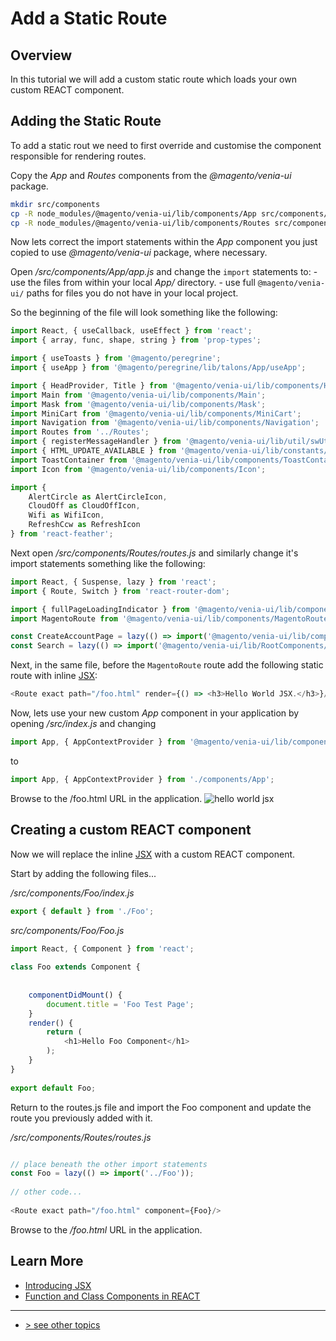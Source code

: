 # Add a Static Route

## Overview

In this tutorial we will add a custom static route which loads your own custom REACT component.

## Adding the Static Route
 
To add a static rout we need to first override and customise the component responsible for rendering routes.

Copy the _App_ and _Routes_ components from the _@magento/venia-ui_ package.

```bash
mkdir src/components
cp -R node_modules/@magento/venia-ui/lib/components/App src/components/
cp -R node_modules/@magento/venia-ui/lib/components/Routes src/components/
```

Now lets correct the import statements within the _App_ component you just copied to use _@magento/venia-ui_ package, where necessary.

Open */src/components/App/app.js* and change the `import` statements to:
    - use the files from within your local *App/* directory.
    - use full `@magento/venia-ui/` paths for files you do not have in your local project.

So the beginning of the file will look something like the following:

```javascript
import React, { useCallback, useEffect } from 'react';
import { array, func, shape, string } from 'prop-types';

import { useToasts } from '@magento/peregrine';
import { useApp } from '@magento/peregrine/lib/talons/App/useApp';

import { HeadProvider, Title } from '@magento/venia-ui/lib/components/Head';
import Main from '@magento/venia-ui/lib/components/Main';
import Mask from '@magento/venia-ui/lib/components/Mask';
import MiniCart from '@magento/venia-ui/lib/components/MiniCart';
import Navigation from '@magento/venia-ui/lib/components/Navigation';
import Routes from '../Routes';
import { registerMessageHandler } from '@magento/venia-ui/lib/util/swUtils';
import { HTML_UPDATE_AVAILABLE } from '@magento/venia-ui/lib/constants/swMessageTypes';
import ToastContainer from '@magento/venia-ui/lib/components/ToastContainer';
import Icon from '@magento/venia-ui/lib/components/Icon';

import {
    AlertCircle as AlertCircleIcon,
    CloudOff as CloudOffIcon,
    Wifi as WifiIcon,
    RefreshCcw as RefreshIcon
} from 'react-feather';
```

Next open */src/components/Routes/routes.js* and similarly change it's import statements something like the following:
```javascript
import React, { Suspense, lazy } from 'react';
import { Route, Switch } from 'react-router-dom';

import { fullPageLoadingIndicator } from '@magento/venia-ui/lib/components/LoadingIndicator';
import MagentoRoute from '@magento/venia-ui/lib/components/MagentoRoute';

const CreateAccountPage = lazy(() => import('@magento/venia-ui/lib/components/CreateAccountPage'));
const Search = lazy(() => import('@magento/venia-ui/lib/RootComponents/Search'));
```

Next, in the same file, before the `MagentoRoute` route add the following static route with inline [JSX]:

```javascript
<Route exact path="/foo.html" render={() => <h3>Hello World JSX.</h3>}/>
```

Now, lets use your new custom _App_ component in your application by opening */src/index.js* and changing

```javascript
import App, { AppContextProvider } from '@magento/venia-ui/lib/components/App';
```
to
```javascript
import App, { AppContextProvider } from './components/App';
```

Browse to the /foo.html URL in the application.
![hello world jsx][]

## Creating a custom REACT component

Now we will replace the inline [JSX] with a custom REACT component.

Start by adding the following files...

*/src/components/Foo/index.js*
```javascript
export { default } from './Foo';
```

*src/components/Foo/Foo.js*
```javascript
import React, { Component } from 'react';
 
class Foo extends Component {
 
 
    componentDidMount() {
        document.title = 'Foo Test Page';
    }
    render() {
        return (
            <h1>Hello Foo Component</h1>
        );
    }
}
 
export default Foo;
```

Return to the routes.js file and import the Foo component and update the route you previously added with it.

*/src/components/Routes/routes.js*
```javascript

// place beneath the other import statements
const Foo = lazy(() => import('../Foo'));
 
// other code...
 
<Route exact path="/foo.html" component={Foo}/>
```

Browse to the _/foo.html_ URL in the application. 

## Learn More

-   [Introducing JSX][]
-   [Function and Class Components in REACT][]

---
- [> see other topics](../../README.md#topics)

[JSX]: https://reactjs.org/docs/introducing-jsx.html
[Link]: https://knowbody.github.io/react-router-docs/api/Link.html
[Introducing JSX]: https://reactjs.org/docs/introducing-jsx.html
[Function and Class Components in REACT]: https://reactjs.org/docs/components-and-props.html#function-and-class-components
[hello world jsx]: ./images/hello-world-jsx.png